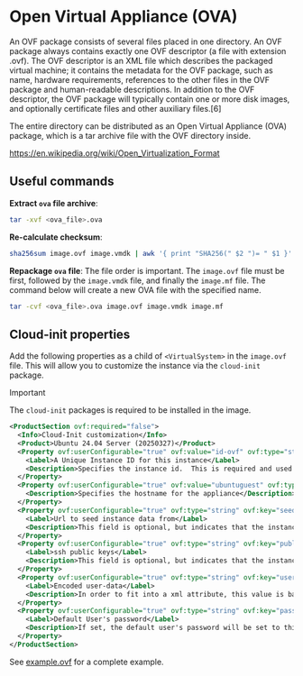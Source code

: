 # Open Virtual Appliance (OVA)
An OVF package consists of several files placed in one directory. An OVF package always contains exactly one OVF descriptor (a file with extension .ovf). The OVF descriptor is an XML file which describes the packaged virtual machine; it contains the metadata for the OVF package, such as name, hardware requirements, references to the other files in the OVF package and human-readable descriptions. In addition to the OVF descriptor, the OVF package will typically contain one or more disk images, and optionally certificate files and other auxiliary files.[6]

The entire directory can be distributed as an Open Virtual Appliance (OVA) package, which is a tar archive file with the OVF directory inside.

https://en.wikipedia.org/wiki/Open_Virtualization_Format

## Useful commands

**Extract `ova` file archive**:
```bash
tar -xvf <ova_file>.ova
```

**Re-calculate checksum**:
```bash
sha256sum image.ovf image.vmdk | awk '{ print "SHA256(" $2 ")= " $1 }' > image.mf
```

**Repackage `ova` file**:
The file order is important. The `image.ovf` file must be first, followed by the `image.vmdk` file, and finally the `image.mf` file. The command below will create a new OVA file with the specified name.

```bash
tar -cvf <ova_file>.ova image.ovf image.vmdk image.mf
```

## Cloud-init properties

Add the following properties as a child of `<VirtualSystem>` in the `image.ovf` file. This will allow you to customize the instance via the `cloud-init` package.

> [!IMPORTANT]
> The `cloud-init` packages is required to be installed in the image.

```xml
<ProductSection ovf:required="false">
  <Info>Cloud-Init customization</Info>
  <Product>Ubuntu 24.04 Server (20250327)</Product>
  <Property ovf:userConfigurable="true" ovf:value="id-ovf" ovf:type="string" ovf:key="instance-id">
    <Label>A Unique Instance ID for this instance</Label>
    <Description>Specifies the instance id.  This is required and used to determine if the machine should take "first boot" actions</Description>
  </Property>
  <Property ovf:userConfigurable="true" ovf:value="ubuntuguest" ovf:type="string" ovf:key="hostname">
    <Description>Specifies the hostname for the appliance</Description>
  </Property>
  <Property ovf:userConfigurable="true" ovf:type="string" ovf:key="seedfrom">
    <Label>Url to seed instance data from</Label>
    <Description>This field is optional, but indicates that the instance should 'seed' user-data and meta-data from the given url.  If set to 'http://tinyurl.com/sm-' is given, meta-data will be pulled from http://tinyurl.com/sm-meta-data and user-data from http://tinyurl.com/sm-user-data.  Leave this empty if you do not want to seed from a url.</Description>
  </Property>
  <Property ovf:userConfigurable="true" ovf:type="string" ovf:key="public-keys">
    <Label>ssh public keys</Label>
    <Description>This field is optional, but indicates that the instance should populate the default user's 'authorized_keys' with this value</Description>
  </Property>
  <Property ovf:userConfigurable="true" ovf:type="string" ovf:key="user-data">
    <Label>Encoded user-data</Label>
    <Description>In order to fit into a xml attribute, this value is base64 encoded . It will be decoded, and then processed normally as user-data.</Description>
  </Property>
  <Property ovf:userConfigurable="true" ovf:type="string" ovf:key="password">
    <Label>Default User's password</Label>
    <Description>If set, the default user's password will be set to this value to allow password based login.  The password will be good for only a single login.  If set to the string 'RANDOM' then a random password will be generated, and written to the console.</Description>
  </Property>
</ProductSection>
```

See [example.ovf](example.ovf) for a complete example.
